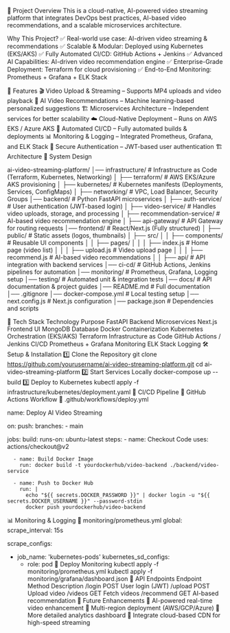 🎥 Project Overview
This is a cloud-native, AI-powered video streaming platform that integrates DevOps best practices, AI-based video recommendations, and a scalable microservices architecture.

Why This Project?
✅ Real-world use case: AI-driven video streaming & recommendations
✅ Scalable & Modular: Deployed using Kubernetes (EKS/AKS)
✅ Fully Automated CI/CD: GitHub Actions + Jenkins
✅ Advanced AI Capabilities: AI-driven video recommendation engine
✅ Enterprise-Grade Deployment: Terraform for cloud provisioning
✅ End-to-End Monitoring: Prometheus + Grafana + ELK Stack

📌 Features
🎬 Video Upload & Streaming – Supports MP4 uploads and video playback
🤖 AI Video Recommendations – Machine learning-based personalized suggestions
🏗 Microservices Architecture – Independent services for better scalability
☁ Cloud-Native Deployment – Runs on AWS EKS / Azure AKS
🔄 Automated CI/CD – Fully automated builds & deployments
📊 Monitoring & Logging – Integrated Prometheus, Grafana, and ELK Stack
🔐 Secure Authentication – JWT-based user authentication
🏗 Architecture
📌 System Design

ai-video-streaming-platform/
│── infrastructure/          # Infrastructure as Code (Terraform, Kubernetes, Networking)
│   ├── terraform/           # AWS EKS/Azure AKS provisioning
│   ├── kubernetes/          # Kubernetes manifests (Deployments, Services, ConfigMaps)
│   ├── networking/          # VPC, Load Balancer, Security Groups
│── backend/                 # Python FastAPI microservices
│   ├── auth-service/        # User authentication (JWT-based login)
│   ├── video-service/       # Handles video uploads, storage, and processing
│   ├── recommendation-service/ # AI-based video recommendation engine
│   ├── api-gateway/         # API Gateway for routing requests
│── frontend/                # React/Next.js (Fully structured)
│   ├── public/              # Static assets (logos, thumbnails)
│   ├── src/
│   │   ├── components/      # Reusable UI components
│   │   ├── pages/
│   │   │   ├── index.js     # Home page (video list)
│   │   │   ├── upload.js    # Video upload page
│   │   │   ├── recommend.js # AI-based video recommendations
│   │   ├── api/             # API integration with backend services
│── ci-cd/                   # GitHub Actions, Jenkins pipelines for automation
│── monitoring/              # Prometheus, Grafana, Logging setup
│── testing/                 # Automated unit & integration tests
│── docs/                    # API documentation & project guides
│── README.md                # Full documentation 
│── .gitignore
│── docker-compose.yml       # Local testing setup
│── next.config.js           # Next.js configuration
│── package.json             # Dependencies and scripts

🚀 Tech Stack
Technology	Purpose
FastAPI	Backend Microservices
Next.js	Frontend UI
MongoDB	Database
Docker	Containerization
Kubernetes	Orchestration (EKS/AKS)
Terraform	Infrastructure as Code
GitHub Actions / Jenkins	CI/CD
Prometheus + Grafana	Monitoring
ELK Stack	Logging
🛠 Setup & Installation
1️⃣ Clone the Repository
git clone https://github.com/yourusername/ai-video-streaming-platform.git
cd ai-video-streaming-platform
2️⃣ Start Services Locally
docker-compose up --build
3️⃣ Deploy to Kubernetes
kubectl apply -f infrastructure/kubernetes/deployment.yaml
🔄 CI/CD Pipeline
📌 GitHub Actions Workflow
📌 .github/workflows/deploy.yml

name: Deploy AI Video Streaming

on:
  push:
    branches:
      - main

jobs:
  build:
    runs-on: ubuntu-latest
    steps:
      - name: Checkout Code
        uses: actions/checkout@v2

      - name: Build Docker Image
        run: docker build -t yourdockerhub/video-backend ./backend/video-service

      - name: Push to Docker Hub
        run: |
          echo "${{ secrets.DOCKER_PASSWORD }}" | docker login -u "${{ secrets.DOCKER_USERNAME }}" --password-stdin
          docker push yourdockerhub/video-backend
📊 Monitoring & Logging
📌 monitoring/prometheus.yml
global:
  scrape_interval: 15s

scrape_configs:
  - job_name: 'kubernetes-pods'
    kubernetes_sd_configs:
      - role: pod
📌 Deploy Monitoring
kubectl apply -f monitoring/prometheus.yml
kubectl apply -f monitoring/grafana/dashboard.json
📡 API Endpoints
Endpoint	Method	Description
/login	POST	User login (JWT)
/upload	POST	Upload video
/videos	GET	Fetch videos
/recommend	GET	AI-based recommendation
📌 Future Enhancements
🔹 AI-powered real-time video enhancement
🔹 Multi-region deployment (AWS/GCP/Azure)
🔹 More detailed analytics dashboard
🔹 Integrate cloud-based CDN for high-speed streaming
